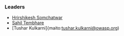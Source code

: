 ### Leaders

* [Hrirshikesh Somchatwar](mailto:hrishikesh.somchatwar@owasp.org)
* [Sahil Tembhare](mailto:sahil.tembhare@owasp.org)
* [Tushar Kulkarni]{maito:tushar.kulkarni@owasp.org)

